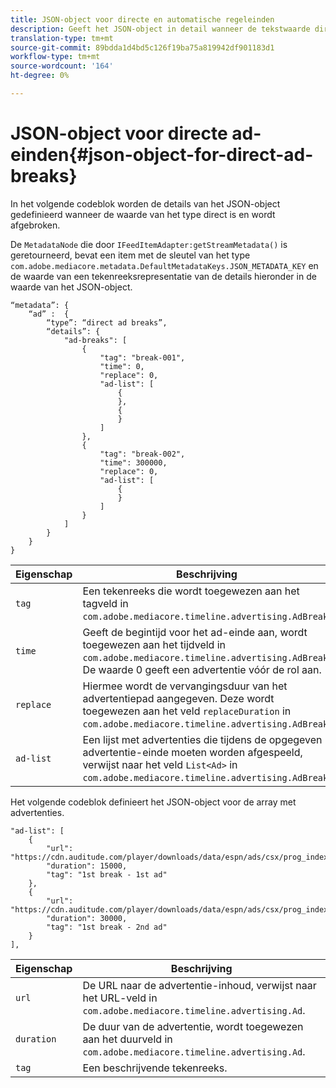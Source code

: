 ```yaml
---
title: JSON-object voor directe en automatische regeleinden
description: Geeft het JSON-object in detail wanneer de tekstwaarde direct is en wordt onderbroken
translation-type: tm+mt
source-git-commit: 89bdda1d4bd5c126f19ba75a819942df901183d1
workflow-type: tm+mt
source-wordcount: '164'
ht-degree: 0%

---
```



# JSON-object voor directe ad-einden{#json-object-for-direct-ad-breaks}

In het volgende codeblok worden de details van het JSON-object gedefinieerd wanneer de waarde van het type direct is en wordt afgebroken.

De `MetadataNode` die door `IFeedItemAdapter:getStreamMetadata()` is geretourneerd, bevat een item met de sleutel van het type `com.adobe.mediacore.metadata.DefaultMetadataKeys.JSON_METADATA_KEY` en de waarde van een tekenreeksrepresentatie van de details hieronder in de waarde van het JSON-object.

```
“metadata”: { 
    “ad” :  { 
        “type”: “direct ad breaks”, 
        “details”: { 
            "ad-breaks": [ 
                { 
                    "tag": "break-001", 
                    "time": 0, 
                    "replace": 0, 
                    "ad-list": [ 
                        { 
                        }, 
                        { 
                        } 
                    ] 
                }, 
                { 
                    "tag": "break-002", 
                    "time": 300000, 
                    "replace": 0, 
                    "ad-list": [ 
                        { 
                        } 
                    ] 
                } 
            ] 
        } 
    } 
} 
```

| Eigenschap | Beschrijving |
|---|---|
| `tag` | Een tekenreeks die wordt toegewezen aan het tagveld in `com.adobe.mediacore.timeline.advertising.AdBreak`. |
| `time` | Geeft de begintijd voor het ad-einde aan, wordt toegewezen aan het tijdveld in `com.adobe.mediacore.timeline.advertising.AdBreak`. De waarde 0 geeft een advertentie vóór de rol aan. |
| `replace` | Hiermee wordt de vervangingsduur van het advertentiepad aangegeven. Deze wordt toegewezen aan het veld `replaceDuration` in `com.adobe.mediacore.timeline.advertising.AdBreak`. |
| `ad-list` | Een lijst met advertenties die tijdens de opgegeven advertentie-einde moeten worden afgespeeld, verwijst naar het veld `List<Ad>` in `com.adobe.mediacore.timeline.advertising.AdBreak`. |

Het volgende codeblok definieert het JSON-object voor de array met advertenties.

```
"ad-list": [ 
    { 
        "url": "https://cdn.auditude.com/player/downloads/data/espn/ads/csx/prog_index.m3u8", 
        "duration": 15000, 
        "tag": "1st break - 1st ad" 
    }, 
    { 
        "url": "https://cdn.auditude.com/player/downloads/data/espn/ads/csx/prog_index.m3u8", 
        "duration": 30000, 
        "tag": "1st break - 2nd ad" 
    } 
], 
```

| Eigenschap | Beschrijving |
|---|---|
| `url` | De URL naar de advertentie-inhoud, verwijst naar het URL-veld in `com.adobe.mediacore.timeline.advertising.Ad`. |
| `duration` | De duur van de advertentie, wordt toegewezen aan het duurveld in `com.adobe.mediacore.timeline.advertising.Ad`. |
| `tag` | Een beschrijvende tekenreeks. |

